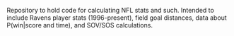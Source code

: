 Repository to hold code for calculating NFL stats and such. Intended to include Ravens player stats (1996-present), field goal distances, data about P(win|score and time), and SOV/SOS calculations.
